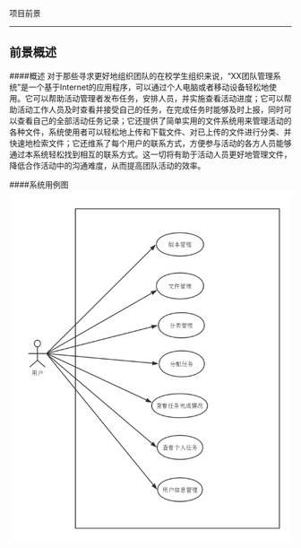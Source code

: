 项目前景

---
## 前景概述

####概述
   对于那些寻求更好地组织团队的在校学生组织来说，“XX团队管理系统”是一个基于Internet的应用程序，可以通过个人电脑或者移动设备轻松地使用。它可以帮助活动管理者发布任务，安排人员，并实施查看活动进度；它可以帮助活动工作人员及时查看并接受自己的任务，在完成任务时能够及时上报，同时可以查看自己的全部活动任务记录；它还提供了简单实用的文件系统用来管理活动的各种文件，系统使用者可以轻松地上传和下载文件、对已上传的文件进行分类、并快速地检索文件；它还维系了每个用户的联系方式，方便参与活动的各方人员能够通过本系统轻松找到相互的联系方式。这一切将有助于活动人员更好地管理文件，降低合作活动中的沟通难度，从而提高团队活动的效率。

####系统用例图
![](/img/usecase-system.png) 


